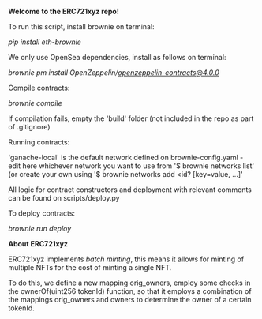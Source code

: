 <b> Welcome to the ERC721xyz repo! </b>

To run this script, install brownie on terminal:

<i> pip install eth-brownie </i>

We only use OpenSea dependencies, install as follows on terminal:

<i> brownie pm install OpenZeppelin/openzeppelin-contracts@4.0.0 </i>

Compile contracts:

<i> brownie compile </i>

If compilation fails, empty the 'build' folder (not included in the repo as part of .gitignore)

Running contracts:

'ganache-local' is the default network defined on brownie-config.yaml - edit here whichever network you want to use
from '$ brownie networks list' (or create your own using '$ brownie networks add <env> <id? [key=value, ...]'

All logic for contract constructors and deployment with relevant comments can be found on scripts/deploy.py

To deploy contracts:

<i> brownie run deploy </i>

**About ERC721xyz**

ERC721xyz implements _batch minting_, this means it allows for minting of multiple NFTs for the cost of minting
a single NFT.

To do this, we define a new mapping orig_owners, employ some checks in the ownerOf(uint256 tokenId) function, so that
it employs a combination of the mappings orig_owners and owners to determine the owner of a certain tokenId.

